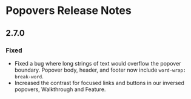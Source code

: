 <!-- Release notes authoring guidelines: http://keepachangelog.com/ -->

# Popovers Release Notes

<!-- ## [Unreleased] -->

## 2.7.0

### Fixed

- Fixed a bug where long strings of text would overflow the popover boundary. Popover body, header, and footer now include `word-wrap: break-word`.
- Increased the contrast for focused links and buttons in our inversed popovers, Walkthrough and Feature.
